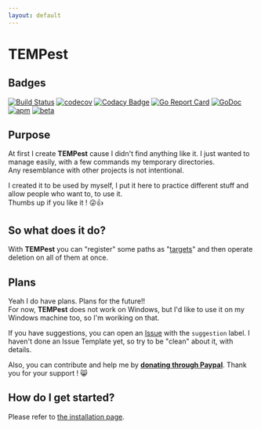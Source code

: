 ```yaml
---
layout: default
---
```


# [](#header-1)TEMPest

## [](#subheader-1-2)Badges

[![Build Status](https://travis-ci.org/ChacaS0/tempest.svg?branch=master)](https://travis-ci.org/ChacaS0/tempest) [![codecov](https://codecov.io/gh/ChacaS0/tempest/branch/master/graph/badge.svg)](https://codecov.io/gh/ChacaS0/tempest) [![Codacy Badge](https://api.codacy.com/project/badge/Grade/25460f686b864a68a44f6871ec3b9ad2)](https://www.codacy.com/app/ChacaS0/tempest?utm_source=github.com&amp;utm_medium=referral&amp;utm_content=ChacaS0/tempest&amp;utm_campaign=Badge_Grade) [![Go Report Card](https://goreportcard.com/badge/github.com/ChacaS0/tempest)](https://goreportcard.com/report/github.com/ChacaS0/tempest) [![GoDoc](https://godoc.org/github.com/ChacaS0/tempest?status.svg)](https://godoc.org/github.com/ChacaS0/tempest) 
[![apm](https://img.shields.io/apm/l/vim-mode.svg)](https://github.com/ChacaS0/tempest/blob/master/LICENSE)
 [![beta](https://img.shields.io/badge/edition-beta-ff69b4.svg)](https://github.com/ChacaS0/tempest)

## [](#subheader-1-3)Purpose
At first I create **TEMPest** cause I didn't find anything like it. I just wanted to manage easily, with a few commands my temporary directories.  
Any resemblance with other projects is not intentional.  
  
I created it to be used by myself, I put it here to practice different stuff and allow people who want to, to use it.  
Thumbs up if you like it ! :stuck_out_tongue_winking_eye::+1:


## [](#subheader-1-3)So what does it do?
With **TEMPest** you can "register" some paths as "<u>targets</u>" and then operate deletion on all of them at once. 



## [](#subheader-1-4)Plans
Yeah I do have plans. Plans for the future!!  
For now, **TEMPest** does not work on Windows, but I'd like to use it on my Windows machine too, so I'm woriking on that.  
  
If you have suggestions, you can open an <a href="https://github.com/ChacaS0/tempest/issues/new" target="_blank">Issue</a> with the ``suggestion`` label. 
I haven't done an Issue Template yet, so try to be "clean" about it, with details.
  
Also, you can contribute and help me by <a href="https://www.paypal.com/cgi-bin/webscr?cmd=_s-xclick&hosted_button_id=TQYU8BPPV5YWA" target="_blank">**donating through Paypal**</a>. Thank you for your support ! :smile_cat:

## [](#subheader-1-5)How do I get started?
Please refer to <a href="install">the installation page</a>.

